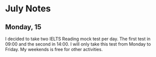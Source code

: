 # July Notes

## Monday, 15

I decided to take two IELTS Reading mock test per day. The first test in 09:00 and the second in 14:00.
I will only take this test from Monday to Friday. My weekends is free for other activities.

